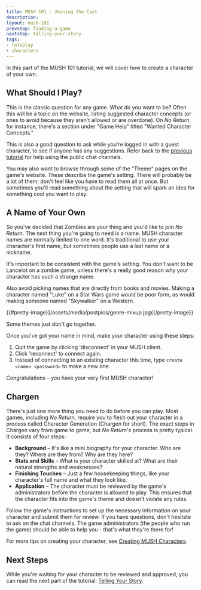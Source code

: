 ```yaml
---
title: MUSH 101 - Joining the Cast
description:
layout: mush-101
prevstep: finding-a-game
nextstep: telling-your-story
tags: 
- roleplay
- characters
---
```


In this part of the MUSH 101 tutorial, we will cover how to create a character of your own.  

## What Should I Play?

This is the classic question for any game.  What do you want to be?   Often this will be a topic on the website, listing suggested character concepts (or ones to avoid because they aren't allowed or are overdone).    On *No Return*, for instance, there's a section under "Game Help" titled "Wanted Character Concepts."

This is also a good question to ask while you're logged in with a guest character, to see if anyone has any suggestions.    Refer back to the [previous tutorial](/mush-101/connecting-and-commo) for help using the public chat channels.

You may also want to browse through some of the "Theme" pages on the game's website.  These describe the game's setting.   There will probably be a lot of them; don't feel like you have to read them all at once.  But sometimes you'll read something about the setting that will spark an idea for something cool you want to play.

## A Name of Your Own

So you've decided that Zombies are your thing and you'd like to join *No Return*.  The next thing you're going to need is a name.   MUSH character names are normally limited to one word.  It's traditional to use your character's first name, but sometimes people use a last name or a nickname.

It's important to be consistent with the game's setting.   You don't want to be Lancelot on a zombie game, unless there's a really good reason why your character has such a strange name. 

Also avoid picking names that are directly from books and movies.   Making a character named "Luke" on a Star Wars game would be poor form, as would making someone named "Skywalker" on a Western.

{{#pretty-image}}/assets/media/postpics/genre-mixup.jpg{{/pretty-image}}
<div class="caption">Some themes just don't go together.</div>

Once you've got your name in mind, make your character using these steps:

1. Quit the game by clicking 'disconnect' in your MUSH client.
2. Click 'reconnect' to connect again.  
3. Instead of connecting to an existing character this time, type `create <name> <password>` to make a new one.

Congratulations – you have your very first MUSH character!

## Chargen

There's just one more thing you need to do before you can play.  Most games, including *No Return*, require you to flesh out your character in a process called Character Generation (Chargen for short).   The exact steps in Chargen vary from game to game, but *No Return*'s process is pretty typical.  It consists of four steps:

* **Background** – It's like a mini biography for your character.  Who are they?  Where are they from?   Why are they here?
* **Stats and Skills** – What is your character skilled at?  What are their natural strengths and weaknesses?
* **Finishing Touches** – Just a few housekeeping things, like your character's full name and what they look like.
* **Application** – The character must be reviewed by the game's administrators  before the character is allowed to play.  This ensures that the character fits into the game's theme and doesn't violate any rules.

Follow the game's instructions to set up the necessary information on your character and submit them for review.  If you have questions, don't hesitate to ask on the chat channels.  The game administrators (the people who run the game) should be able to help you - that's what they're there for!

For more tips on creating your character, see [Creating MUSH Characters](/articles/creating-mush-characters).

## Next Steps

While you're waiting for your character to be reviewed and approved, you can read the next part of the tutorial: [Telling Your Story](/mush-101/telling-your-story).
